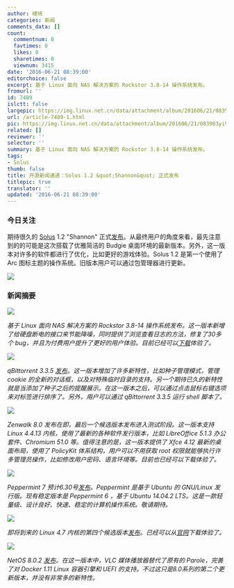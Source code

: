 ```yaml
---
author: 棣琦
categories: 新闻
comments_data: []
count:
  commentnum: 0
  favtimes: 0
  likes: 0
  sharetimes: 0
  viewnum: 3415
date: '2016-06-21 08:39:00'
editorchoice: false
excerpt: 基于 Linux 面向 NAS 解决方案的 Rockstor 3.8-14 操作系统发布。
fromurl: ''
id: 7489
islctt: false
largepic: https://img.linux.net.cn/data/attachment/album/201606/21/083903yi91kidfvyrizxi1.jpg
url: /article-7489-1.html
pic: https://img.linux.net.cn/data/attachment/album/201606/21/083903yi91kidfvyrizxi1.jpg.thumb.jpg
related: []
reviewer: ''
selector: ''
summary: 基于 Linux 面向 NAS 解决方案的 Rockstor 3.8-14 操作系统发布。
tags:
- Solus
thumb: false
title: 开源新闻速递：Solus 1.2 &quot;Shannon&quot; 正式发布
titlepic: true
translator: ''
updated: '2016-06-21 08:39:00'
---
```


### 今日关注


期待很久的 [Solus](https://solus-project.com/) 1.2 "Shannon" 正式[发布](https://solus-project.com/2016/06/20/solus-1-2-shannon-released/)。从最终用户的角度来看，最先注意到的的可能是这次搭载了优雅简洁的 Budgie 桌面环境的最新版本。另外，这一版本对许多的软件都进行了优化，比如更好的游戏体验。Solus 1.2 是第一个使用了 Arc 图标主题的操作系统。旧版本用户可以通过包管理器进行更新。


![](https://img.linux.net.cn/data/attachment/album/201606/21/083903yi91kidfvyrizxi1.jpg)


### 新闻摘要


![](https://img.linux.net.cn/data/attachment/album/201606/21/083904vr8y3zxr6waw7w87.jpg)


*基于 Linux 面向 NAS 解决方案的 Rockstor 3.8-14 操作系统发布。这一版本新增了给硬盘断电的接口来节能降噪，同时提供了浏览查看日志的方法，修复了30多个 bug，并且为付费用户提升了更好的用户体验。目前已经可以[下载](http://linux.softpedia.com/get/Linux-Distributions/Rockstor-103578.shtml)体验了。*


 


![](https://img.linux.net.cn/data/attachment/album/201606/21/083905brwiebbbex0hb02r.jpg)


*qBittorrent 3.3.5 [发布](http://www.qbittorrent.org/news.php)。这一版本增加了许多新特性，比如种子管理模式，管理 cookie 的全新的对话框，以及对特殊临时目录的支持。另一个期待已久的新特性就是当添加了种子之后的提醒展示。在这一版本之后，可以通过点击鼠标右键选项来对标签进行排序了。另外，用户可以通过 qBittorrent 3.3.5 运行 shell 脚本了。*


 


![](https://img.linux.net.cn/data/attachment/album/201606/21/083905sro8sosivoa8so5v.jpg)


*Zenwalk 8.0 发布在即，最后一个候选版本发布进入测试阶段。这一版本支持 Linux 4.4.13 内核，使用了最新的各种软件发行版本，比如 LibreOffice 5.1.3 办公套件、Chromium 51.0 等。值得注意的是，这一版本提供了 Xfce 4.12 最新的桌面布局，使用了 PolicyKit 体系结构，用户可以不用获取 root 权限就能够执行许多管理员操作，比如修改用户密码、语言环境等。目前也已经可以下载体验了。*


 


![](https://img.linux.net.cn/data/attachment/album/201606/21/083906p3e5ok253qi50hzo.jpg)


*Peppermint 7 预计6.30号[发布](https://plus.google.com/+Peppermintos/posts/PjgHa5DRGoW)。Peppermint 是基于 Ubuntu 的 GNU/Linux 发行版。现有稳定版本是 Peppermint 6 ，基于 Ubuntu 14.04.2 LTS。这是一款轻量级、设计良好、快速、稳定的计算机操作系统。敬请期待。*


 


![](https://img.linux.net.cn/data/attachment/album/201606/21/083906pyqymq0iikhuak8q.jpg)


*即将到来的 Linux 4.7 内核的第四个候选版本[发布](http://lkml.iu.edu/hypermail/linux/kernel/1606.2/02648.html)。已经可以从[官网](http://kernel.org/)下载体验了。*


 


![](https://img.linux.net.cn/data/attachment/album/201606/21/083907ui47zo7yhmnhu54c.jpg)


*NetOS 8.0.2 [发布](http://www.pc-opensystems.com/2016/06/netos-802-released.html)。在这一版本中，VLC 媒体播放器替代了原有的 Parole，完善了对 Docker 1.11 Linux 容器引擎和 UEFI 的支持。不过这只是8.0系列的第二个更新版本，并没有非常多的新特性。*